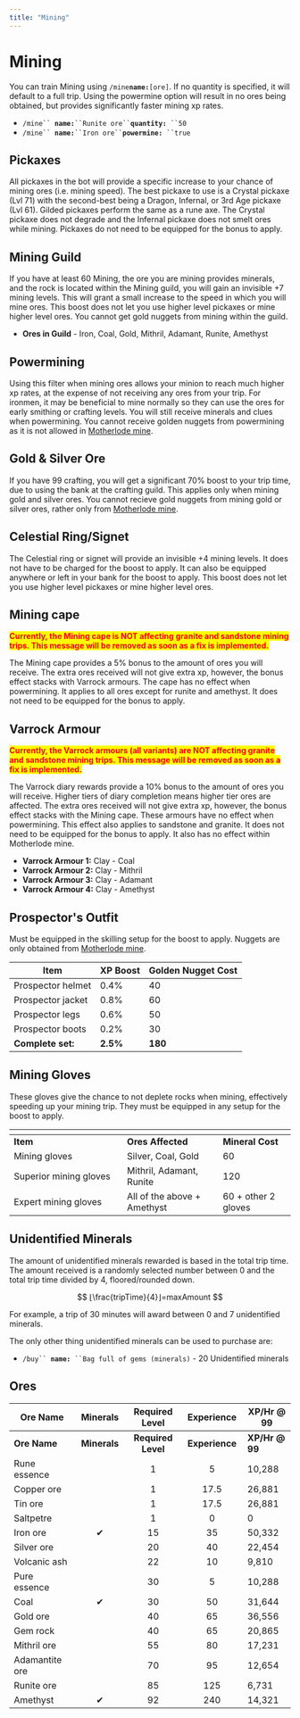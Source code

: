 ```yaml
---
title: "Mining"
---
```


# Mining

You can train Mining using `/mine`**`name:`**`[ore]`. If no quantity is specified, it will default to a full trip. Using the powermine option will result in no ores being obtained, but provides significantly faster mining xp rates.

- `/mine`` `**`name:`**` ``Runite ore`` `**`quantity:`**` ``50`
- `/mine`` `**`name:`**` ``Iron ore`` `**`powermine:`**` ``true`

## Pickaxes

All pickaxes in the bot will provide a specific increase to your chance of mining ores (i.e. mining speed). The best pickaxe to use is a Crystal pickaxe (Lvl 71) with the second-best being a Dragon, Infernal, or 3rd Age pickaxe (Lvl 61). Gilded pickaxes perform the same as a rune axe. The Crystal pickaxe does not degrade and the Infernal pickaxe does not smelt ores while mining. Pickaxes do not need to be equipped for the bonus to apply.

## Mining Guild

If you have at least 60 Mining, the ore you are mining provides minerals, and the rock is located within the Mining guild, you will gain an invisible +7 mining levels. This will grant a small increase to the speed in which you will mine ores. This boost does not let you use higher level pickaxes or mine higher level ores. You cannot get gold nuggets from mining within the guild.

- **Ores in Guild** - Iron, Coal, Gold, Mithril, Adamant, Runite, Amethyst

## Powermining

Using this filter when mining ores allows your minion to reach much higher xp rates, at the expense of not receiving any ores from your trip. For ironmen, it may be beneficial to mine normally so they can use the ores for early smithing or crafting levels. You will still receive minerals and clues when powermining. You cannot receive golden nuggets from powermining as it is not allowed in [Motherlode mine](motherlode-mine.md).

## Gold & Silver Ore

If you have 99 crafting, you will get a significant 70% boost to your trip time, due to using the bank at the crafting guild. This applies only when mining gold and silver ores. You cannot recieve gold nuggets from mining gold or silver ores, rather only from [Motherlode mine](motherlode-mine.md).

## Celestial Ring/Signet

The Celestial ring or signet will provide an invisible +4 mining levels. It does not have to be charged for the boost to apply. It can also be equipped anywhere or left in your bank for the boost to apply. This boost does not let you use higher level pickaxes or mine higher level ores.

## Mining cape

<mark style="color:red;">**Currently, the Mining cape is NOT affecting granite and sandstone mining trips. This message will be removed as soon as a fix is implemented.**</mark>

The Mining cape provides a 5% bonus to the amount of ores you will receive. The extra ores received will not give extra xp, however, the bonus effect stacks with Varrock armours. The cape has no effect when powermining. It applies to all ores except for runite and amethyst. It does not need to be equipped for the bonus to apply.

## Varrock Armour

<mark style="color:red;">**Currently, the Varrock armours (all variants) are NOT affecting granite and sandstone mining trips. This message will be removed as soon as a fix is implemented.**</mark>

The Varrock diary rewards provide a 10% bonus to the amount of ores you will receive. Higher tiers of diary completion means higher tier ores are affected. The extra ores received will not give extra xp, however, the bonus effect stacks with the Mining cape. These armours have no effect when powermining. This effect also applies to sandstone and granite. It does not need to be equipped for the bonus to apply. It also has no effect within Motherlode mine.

- **Varrock Armour 1:** Clay - Coal
- **Varrock Armour 2:** Clay - Mithril
- **Varrock Armour 3:** Clay - Adamant
- **Varrock Armour 4:** Clay - Amethyst

## Prospector's Outfit

Must be equipped in the skilling setup for the boost to apply. Nuggets are only obtained from [Motherlode mine](motherlode-mine.md).

| **Item**          | **XP Boost** | **Golden Nugget Cost** |
| ----------------- | ------------ | ---------------------- |
| Prospector helmet | 0.4%         | 40                     |
| Prospector jacket | 0.8%         | 60                     |
| Prospector legs   | 0.6%         | 50                     |
| Prospector boots  | 0.2%         | 30                     |
| **Complete set:** | **2.5%**     | **180**                |

## Mining Gloves

These gloves give the chance to not deplete rocks when mining, effectively speeding up your mining trip. They must be equipped in any setup for the boost to apply.

<table><thead><tr><th width="186.84088134765625"></th><th></th><th></th></tr></thead><tbody><tr><td><strong>Item</strong></td><td><strong>Ores Affected</strong></td><td><strong>Mineral Cost</strong></td></tr><tr><td>Mining gloves</td><td>Silver, Coal, Gold</td><td>60</td></tr><tr><td>Superior mining gloves</td><td>Mithril, Adamant, Runite</td><td>120</td></tr><tr><td>Expert mining gloves</td><td>All of the above + Amethyst</td><td>60 + other 2 gloves</td></tr></tbody></table>

## Unidentified Minerals

The amount of unidentified minerals rewarded is based in the total trip time. The amount received is a randomly selected number between 0 and the total trip time divided by 4, floored/rounded down.

$$
⌊\frac{tripTime}{4}⌋=maxAmount
$$

For example, a trip of 30 minutes will award between 0 and 7 unidentified minerals.

The only other thing unidentified minerals can be used to purchase are:

- `/buy`` `**`name:`**` ``Bag full of gems (minerals)` - 20 Unidentified minerals

## Ores

<table data-header-hidden><thead><tr><th width="172">Ore Name</th><th width="107" align="center">Minerals</th><th width="151" align="center">Required Level</th><th width="127" align="center">Experience</th><th width="131">XP/Hr @ 99</th></tr></thead><tbody><tr><td><strong>Ore Name</strong></td><td align="center"><strong>Minerals</strong></td><td align="center"><strong>Required Level</strong></td><td align="center"><strong>Experience</strong></td><td><strong>XP/Hr @ 99</strong></td></tr><tr><td>Rune essence</td><td align="center"></td><td align="center">1</td><td align="center">5</td><td>10,288</td></tr><tr><td>Copper ore</td><td align="center"></td><td align="center">1</td><td align="center">17.5</td><td>26,881</td></tr><tr><td>Tin ore</td><td align="center"></td><td align="center">1</td><td align="center">17.5</td><td>26,881</td></tr><tr><td>Saltpetre</td><td align="center"></td><td align="center">1</td><td align="center">0</td><td>0</td></tr><tr><td>Iron ore</td><td align="center">✔</td><td align="center">15</td><td align="center">35</td><td>50,332</td></tr><tr><td>Silver ore</td><td align="center"></td><td align="center">20</td><td align="center">40</td><td>22,454</td></tr><tr><td>Volcanic ash</td><td align="center"></td><td align="center">22</td><td align="center">10</td><td>9,810</td></tr><tr><td>Pure essence</td><td align="center"></td><td align="center">30</td><td align="center">5</td><td>10,288</td></tr><tr><td>Coal</td><td align="center">✔</td><td align="center">30</td><td align="center">50</td><td>31,644</td></tr><tr><td>Gold ore</td><td align="center"></td><td align="center">40</td><td align="center">65</td><td>36,556</td></tr><tr><td>Gem rock</td><td align="center"></td><td align="center">40</td><td align="center">65</td><td>20,865</td></tr><tr><td>Mithril ore</td><td align="center"></td><td align="center">55</td><td align="center">80</td><td>17,231</td></tr><tr><td>Adamantite ore</td><td align="center"></td><td align="center">70</td><td align="center">95</td><td>12,654</td></tr><tr><td>Runite ore</td><td align="center"></td><td align="center">85</td><td align="center">125</td><td>6,731</td></tr><tr><td>Amethyst</td><td align="center">✔</td><td align="center">92</td><td align="center">240</td><td>14,321</td></tr></tbody></table>
